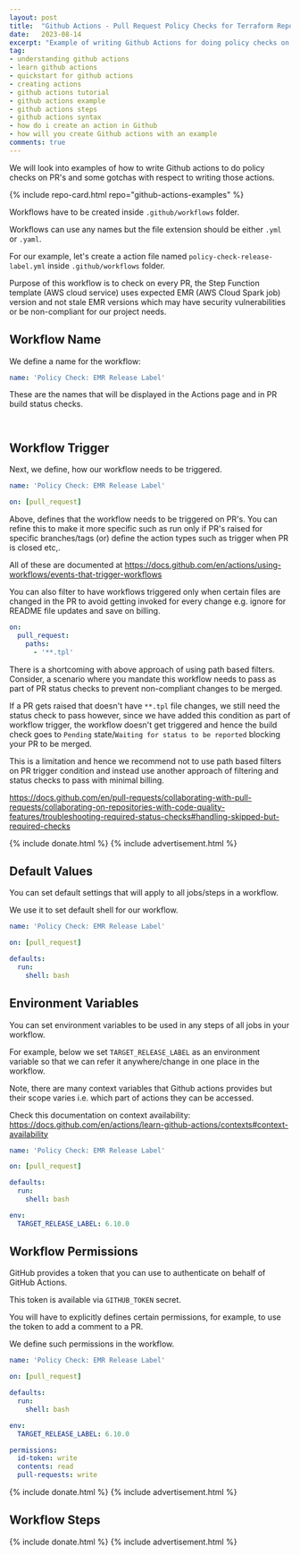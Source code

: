 ```yaml
---
layout: post
title:  "Github Actions - Pull Request Policy Checks for Terraform Repos"
date:   2023-08-14
excerpt: "Example of writing Github Actions for doing policy checks on PR's for Terraform Repos"
tag:
- understanding github actions
- learn github actions
- quickstart for github actions
- creating actions
- github actions tutorial
- github actions example
- github actions steps
- github actions syntax
- how do i create an action in Github
- how will you create Github actions with an example
comments: true
---
```


We will look into examples of how to write Github actions to do policy checks on PR's and some gotchas with respect to writing those actions.

{% include repo-card.html repo="github-actions-examples" %}

Workflows have to be created inside `.github/workflows` folder.

Workflows can use any names but the file extension should be either `.yml` or `.yaml`.

For our example, let's create a action file named `policy-check-release-label.yml` inside `.github/workflows` folder.

Purpose of this workflow is to check on every PR, the Step Function template (AWS cloud service) uses expected EMR (AWS Cloud Spark job) version and not stale EMR versions which may have security vulnerabilities or be non-compliant for our project needs.

## Workflow Name

We define a name for the workflow: 

```yaml
name: 'Policy Check: EMR Release Label'
```

These are the names that will be displayed in the Actions page and in PR build status checks.

<figure>
    <a href="{{ site.url }}/assets/img/2023/08/github-actions-pr-status-check.png">
        <picture>
            <source type="image/webp" srcset="{{ site.url }}/assets/img/2023/08/github-actions-pr-status-check.webp">
            <source type="image/png" srcset="{{ site.url }}/assets/img/2023/08/github-actions-pr-status-check.png">
            <img src="{{ site.url }}/assets/img/2023/08/github-actions-pr-status-check.png" alt="">
        </picture>
    </a>
</figure>

<figure>
    <a href="{{ site.url }}/assets/img/2023/08/github-actions-all-workflows.png">
        <picture>
            <source type="image/webp" srcset="{{ site.url }}/assets/img/2023/08/github-actions-all-workflows.webp">
            <source type="image/png" srcset="{{ site.url }}/assets/img/2023/08/github-actions-all-workflows.png">
            <img src="{{ site.url }}/assets/img/2023/08/github-actions-all-workflows.png" alt="">
        </picture>
    </a>
</figure>

## Workflow Trigger

Next, we define, how our workflow needs to be triggered.

```yaml
name: 'Policy Check: EMR Release Label'

on: [pull_request]
```

Above, defines that the workflow needs to be triggered on PR's. You can refine this to make it more specific such as run only if PR's raised for specific branches/tags (or) define the action types such as trigger when PR is closed etc,.

All of these are documented at <https://docs.github.com/en/actions/using-workflows/events-that-trigger-workflows>

You can also filter to have workflows triggered only when certain files are changed in the PR to avoid getting invoked for every change e.g. ignore for README file updates and save on billing.


```yaml
on:
  pull_request:
    paths:
      - '**.tpl'
```

There is a shortcoming with above approach of using path based filters. Consider, a scenario where you mandate this workflow needs to pass as part of PR status checks to prevent non-compliant changes to be merged.

If a PR gets raised that doesn't have `**.tpl` file changes, we still need the status check to pass however, since we have added this condition as part of workflow trigger, the workflow doesn't get triggered and hence the build check goes to `Pending` state/`Waiting for status to be reported` blocking your PR to be merged.

This is a limitation and hence we recommend not to use path based filters on PR trigger condition and instead use another approach of filtering and status checks to pass with minimal billing.

<https://docs.github.com/en/pull-requests/collaborating-with-pull-requests/collaborating-on-repositories-with-code-quality-features/troubleshooting-required-status-checks#handling-skipped-but-required-checks>

{% include donate.html %}
{% include advertisement.html %}

## Default Values

You can set default settings that will apply to all jobs/steps in a workflow.

We use it to set default shell for our workflow.

```yaml
name: 'Policy Check: EMR Release Label'

on: [pull_request]

defaults:
  run:
    shell: bash
```

## Environment Variables

You can set environment variables to be used in any steps of all jobs in your workflow.

For example, below we set `TARGET_RELEASE_LABEL` as an environment variable so that we can refer it anywhere/change in one place in the workflow.

Note, there are many context variables that Github actions provides but their scope varies i.e. which part of actions they can be accessed.

Check this documentation on context availability: <https://docs.github.com/en/actions/learn-github-actions/contexts#context-availability>

```yaml
name: 'Policy Check: EMR Release Label'

on: [pull_request]

defaults:
  run:
    shell: bash

env:
  TARGET_RELEASE_LABEL: 6.10.0
```

## Workflow Permissions

GitHub provides a token that you can use to authenticate on behalf of GitHub Actions.

This token is available via `GITHUB_TOKEN` secret.

You will have to explicitly defines certain permissions, for example, to use the token to add a comment to a PR.

We define such permissions in the workflow.

```yaml
name: 'Policy Check: EMR Release Label'

on: [pull_request]

defaults:
  run:
    shell: bash

env:
  TARGET_RELEASE_LABEL: 6.10.0

permissions:
  id-token: write
  contents: read 
  pull-requests: write
```

{% include donate.html %}
{% include advertisement.html %}

## Workflow Steps

{% include donate.html %}
{% include advertisement.html %}